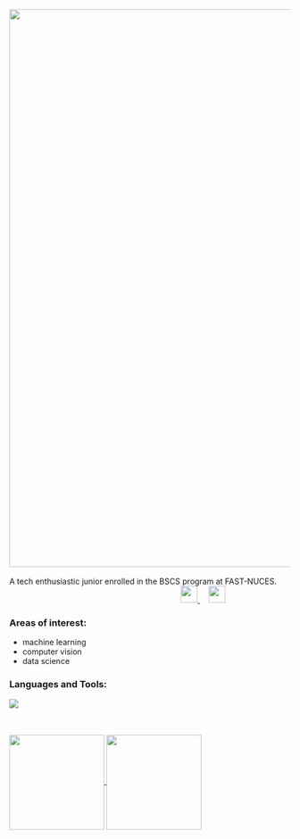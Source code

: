 <div id="header" align="left">
  <img src="https://i.postimg.cc/rwn9c7p8/banner.jpg" width="1000"/>
</div>
<br>A tech enthusiastic junior enrolled in the BSCS program at FAST-NUCES. &nbsp; &nbsp; &nbsp; &nbsp; &nbsp; &nbsp; &nbsp; &nbsp; &nbsp; &nbsp; &nbsp; &nbsp; &nbsp; &nbsp; &nbsp; &nbsp; &nbsp; &nbsp; &nbsp; &nbsp; &nbsp; &nbsp; &nbsp; &nbsp; &nbsp; &nbsp; &nbsp;  &nbsp; &nbsp; &nbsp; &nbsp; &nbsp; &nbsp; &nbsp; &nbsp; &nbsp; &nbsp; &nbsp; &nbsp; &nbsp; &nbsp; &nbsp; 
<a href="https://www.linkedin.com/in/aiman-imran-194522214">
    <img src="https://cdn-icons-png.flaticon.com/256/174/174857.png" width="30"/>
  </a>&nbsp; &nbsp; 
  <a href="https://leetcode.com/aimanim/">
    <img src="https://upload.wikimedia.org/wikipedia/commons/8/8e/LeetCode_Logo_1.png" width="30"/>
  </a>

<br>
<h3>Areas of interest:</h3>
<ul>
  <li>machine learning</li> 
  <li>computer vision</li> 
  <li>data science</li> 
</ul>
<h3>Languages and Tools:</h3>
<p align="left">
  <a href="https://skillicons.dev">
    <img src="https://skillicons.dev/icons?i=c,cs,cpp,py,java,html,css,js,mysql,latex,visualstudio" />
  </a>
</p>
<br><br>

<a href="https://github.com/anuraghazra/github-readme-stats">
  <img height=170 align="center" src="https://github-readme-stats.vercel.app/api?username=aimanim&hide=issues&show_icons=true" />
</a>
<a href="https://github.com/anuraghazra/convoychat">
  <img height=170 align="center" src="https://github-readme-stats.vercel.app/api/top-langs/?username=aimanim&hide_progress=true" />
</a>

  

<!--
**aimanim/aimanim** is a ✨ _special_ ✨ repository because its `README.md` (this file) appears on your GitHub profile.

Here are some ideas to get you started:

- 🔭 I’m currently working on ...
- 🌱 I’m currently learning ...
- 👯 I’m looking to collaborate on ...
- 🤔 I’m looking for help with ...
- 💬 Ask me about ...
- 📫 How to reach me: ...
- 😄 Pronouns: ...
- ⚡ Fun fact: ...
-->
